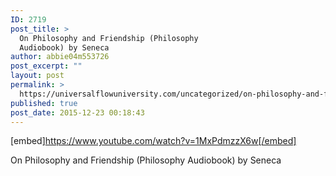 ```yaml
---
ID: 2719
post_title: >
  On Philosophy and Friendship (Philosophy
  Audiobook) by Seneca
author: abbie04m553726
post_excerpt: ""
layout: post
permalink: >
  https://universalflowuniversity.com/uncategorized/on-philosophy-and-friendship-philosophy-audiobook-by-seneca/
published: true
post_date: 2015-12-23 00:18:43
---
```

[embed]https://www.youtube.com/watch?v=1MxPdmzzX6w[/embed]<br>
<p>On Philosophy and Friendship (Philosophy Audiobook) by Seneca</p>